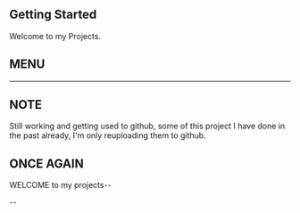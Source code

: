 ## Getting Started

Welcome to my Projects. 

## MENU 
---

## NOTE 

Still working and getting used to github, some of this project I have done in the past already, I'm only reuploading them to github. 

## ONCE AGAIN

WELCOME to my projects--

--
